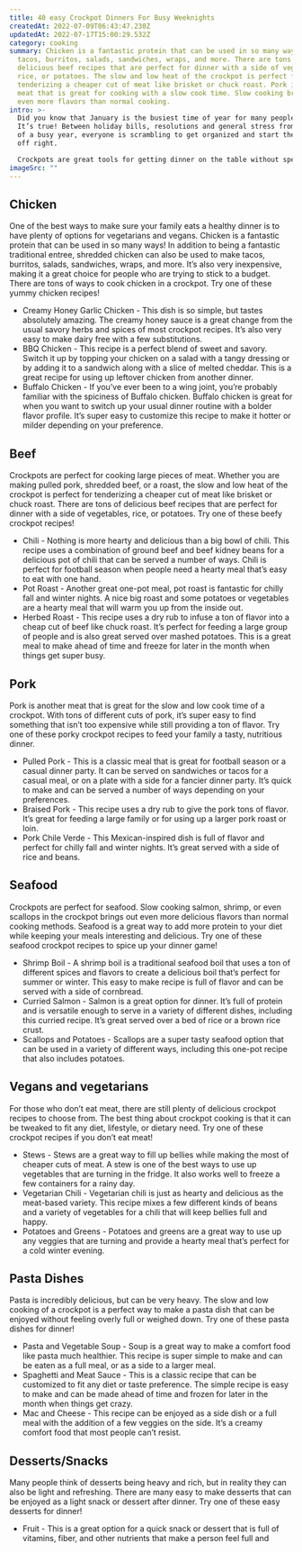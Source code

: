 ```yaml
---
title: 40 easy Crockpot Dinners For Busy Weeknights
createdAt: 2022-07-09T06:43:47.230Z
updatedAt: 2022-07-17T15:00:29.532Z
category: cooking
summary: Chicken is a fantastic protein that can be used in so many ways to make
  tacos, burritos, salads, sandwiches, wraps, and more. There are tons of
  delicious beef recipes that are perfect for dinner with a side of vegetables,
  rice, or potatoes. The slow and low heat of the crockpot is perfect for
  tenderizing a cheaper cut of meat like brisket or chuck roast. Pork is another
  meat that is great for cooking with a slow cook time. Slow cooking brings out
  even more flavors than normal cooking.
intro: >-
  Did you know that January is the busiest time of year for many people?
  It’s true! Between holiday bills, resolutions and general stress from the end
  of a busy year, everyone is scrambling to get organized and start the new year
  off right. 

  Crockpots are great tools for getting dinner on the table without spending a lot of time thinking about it. Especially during peak busy season, having an easy way to cook delicious home-cooked meals at home can make all the difference in your quality of life. With these simple crockpot recipes, you don’t need to spend hours in the kitchen to have wholesome dinners ready when you get home from work or school.
imageSrc: ""
---
```


## Chicken

One of the best ways to make sure your family eats a healthy dinner is to have plenty of options for vegetarians and vegans. Chicken is a fantastic protein that can be used in so many ways! In addition to being a fantastic traditional entree, shredded chicken can also be used to make tacos, burritos, salads, sandwiches, wraps, and more. It’s also very inexpensive, making it a great choice for people who are trying to stick to a budget. There are tons of ways to cook chicken in a crockpot. Try one of these yummy chicken recipes!

- Creamy Honey Garlic Chicken - This dish is so simple, but tastes absolutely amazing. The creamy honey sauce is a great change from the usual savory herbs and spices of most crockpot recipes. It’s also very easy to make dairy free with a few substitutions.
- BBQ Chicken - This recipe is a perfect blend of sweet and savory. Switch it up by topping your chicken on a salad with a tangy dressing or by adding it to a sandwich along with a slice of melted cheddar. This is a great recipe for using up leftover chicken from another dinner.
- Buffalo Chicken - If you’ve ever been to a wing joint, you’re probably familiar with the spiciness of Buffalo chicken. Buffalo chicken is great for when you want to switch up your usual dinner routine with a bolder flavor profile. It’s super easy to customize this recipe to make it hotter or milder depending on your preference.

## Beef

Crockpots are perfect for cooking large pieces of meat. Whether you are making pulled pork, shredded beef, or a roast, the slow and low heat of the crockpot is perfect for tenderizing a cheaper cut of meat like brisket or chuck roast. There are tons of delicious beef recipes that are perfect for dinner with a side of vegetables, rice, or potatoes. Try one of these beefy crockpot recipes!

- Chili - Nothing is more hearty and delicious than a big bowl of chili. This recipe uses a combination of ground beef and beef kidney beans for a delicious pot of chili that can be served a number of ways. Chili is perfect for football season when people need a hearty meal that’s easy to eat with one hand.
- Pot Roast - Another great one-pot meal, pot roast is fantastic for chilly fall and winter nights. A nice big roast and some potatoes or vegetables are a hearty meal that will warm you up from the inside out.
- Herbed Roast - This recipe uses a dry rub to infuse a ton of flavor into a cheap cut of beef like chuck roast. It’s perfect for feeding a large group of people and is also great served over mashed potatoes. This is a great meal to make ahead of time and freeze for later in the month when things get super busy.

## Pork

Pork is another meat that is great for the slow and low cook time of a crockpot. With tons of different cuts of pork, it’s super easy to find something that isn’t too expensive while still providing a ton of flavor. Try one of these porky crockpot recipes to feed your family a tasty, nutritious dinner.

- Pulled Pork - This is a classic meal that is great for football season or a casual dinner party. It can be served on sandwiches or tacos for a casual meal, or on a plate with a side for a fancier dinner party. It’s quick to make and can be served a number of ways depending on your preferences.
- Braised Pork - This recipe uses a dry rub to give the pork tons of flavor. It’s great for feeding a large family or for using up a larger pork roast or loin.
- Pork Chile Verde - This Mexican-inspired dish is full of flavor and perfect for chilly fall and winter nights. It’s great served with a side of rice and beans.

## Seafood

Crockpots are perfect for seafood. Slow cooking salmon, shrimp, or even scallops in the crockpot brings out even more delicious flavors than normal cooking methods. Seafood is a great way to add more protein to your diet while keeping your meals interesting and delicious. Try one of these seafood crockpot recipes to spice up your dinner game!

- Shrimp Boil - A shrimp boil is a traditional seafood boil that uses a ton of different spices and flavors to create a delicious boil that’s perfect for summer or winter. This easy to make recipe is full of flavor and can be served with a side of cornbread.
- Curried Salmon - Salmon is a great option for dinner. It’s full of protein and is versatile enough to serve in a variety of different dishes, including this curried recipe. It’s great served over a bed of rice or a brown rice crust.
- Scallops and Potatoes - Scallops are a super tasty seafood option that can be used in a variety of different ways, including this one-pot recipe that also includes potatoes.

## Vegans and vegetarians

For those who don’t eat meat, there are still plenty of delicious crockpot recipes to choose from. The best thing about crockpot cooking is that it can be tweaked to fit any diet, lifestyle, or dietary need. Try one of these crockpot recipes if you don’t eat meat!

- Stews - Stews are a great way to fill up bellies while making the most of cheaper cuts of meat. A stew is one of the best ways to use up vegetables that are turning in the fridge. It also works well to freeze a few containers for a rainy day.
- Vegetarian Chili - Vegetarian chili is just as hearty and delicious as the meat-based variety. This recipe mixes a few different kinds of beans and a variety of vegetables for a chili that will keep bellies full and happy.
- Potatoes and Greens - Potatoes and greens are a great way to use up any veggies that are turning and provide a hearty meal that’s perfect for a cold winter evening.

## Pasta Dishes

Pasta is incredibly delicious, but can be very heavy. The slow and low cooking of a crockpot is a perfect way to make a pasta dish that can be enjoyed without feeling overly full or weighed down. Try one of these pasta dishes for dinner!
- Pasta and Vegetable Soup - Soup is a great way to make a comfort food like pasta much healthier. This recipe is super simple to make and can be eaten as a full meal, or as a side to a larger meal.
- Spaghetti and Meat Sauce - This is a classic recipe that can be customized to fit any diet or taste preference. The simple recipe is easy to make and can be made ahead of time and frozen for later in the month when things get crazy.
- Mac and Cheese - This recipe can be enjoyed as a side dish or a full meal with the addition of a few veggies on the side. It’s a creamy comfort food that most people can’t resist.

## Desserts/Snacks

Many people think of desserts being heavy and rich, but in reality they can also be light and refreshing. There are many easy to make desserts that can be enjoyed as a light snack or dessert after dinner. Try one of these easy desserts for dinner!

- Fruit - This is a great option for a quick snack or dessert that is full of vitamins, fiber, and other nutrients that make a person feel full and
